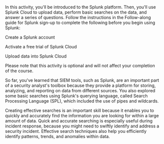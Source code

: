 In this activity, you'll be introduced to the Splunk platform. Then, you'll use Splunk Cloud to upload data, perform basic searches on the data, and answer a series of questions. Follow the instructions in the
Follow-along guide for Splunk sign-up
 to complete the following before you begin using Splunk:

Create a Splunk account

Activate a free trial of Splunk Cloud

Upload data into Splunk Cloud

Please note that this activity is optional and will not affect your completion of the course.

So far, you've learned that SIEM tools, such as Splunk, are an important part of a security analyst's toolbox because they provide a platform for storing, analyzing, and reporting on data from different sources. You also explored some basic searches using Splunk's querying language, called Search Processing Language (SPL), which included the use of pipes and wildcards.

Creating effective searches is an important skill because it enables you to quickly and accurately find the information you are looking for within a large amount of data. Quick and accurate searching is especially useful during incident response, because you might need to swiftly identify and address a security incident. Effective search techniques also help you efficiently identify patterns, trends, and anomalies within data.

